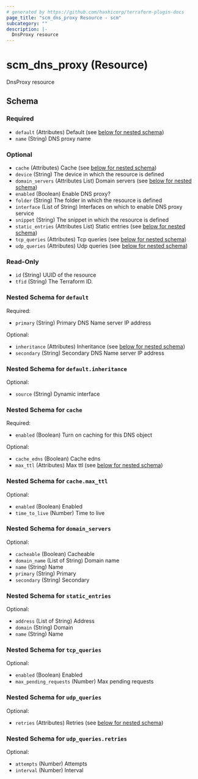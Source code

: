 ```yaml
---
# generated by https://github.com/hashicorp/terraform-plugin-docs
page_title: "scm_dns_proxy Resource - scm"
subcategory: ""
description: |-
  DnsProxy resource
---
```


# scm_dns_proxy (Resource)

DnsProxy resource



<!-- schema generated by tfplugindocs -->
## Schema

### Required

- `default` (Attributes) Default (see [below for nested schema](#nestedatt--default))
- `name` (String) DNS proxy name

### Optional

- `cache` (Attributes) Cache (see [below for nested schema](#nestedatt--cache))
- `device` (String) The device in which the resource is defined
- `domain_servers` (Attributes List) Domain servers (see [below for nested schema](#nestedatt--domain_servers))
- `enabled` (Boolean) Enable DNS proxy?
- `folder` (String) The folder in which the resource is defined
- `interface` (List of String) Interfaces on which to enable DNS proxy service
- `snippet` (String) The snippet in which the resource is defined
- `static_entries` (Attributes List) Static entries (see [below for nested schema](#nestedatt--static_entries))
- `tcp_queries` (Attributes) Tcp queries (see [below for nested schema](#nestedatt--tcp_queries))
- `udp_queries` (Attributes) Udp queries (see [below for nested schema](#nestedatt--udp_queries))

### Read-Only

- `id` (String) UUID of the resource
- `tfid` (String) The Terraform ID.

<a id="nestedatt--default"></a>
### Nested Schema for `default`

Required:

- `primary` (String) Primary DNS Name server IP address

Optional:

- `inheritance` (Attributes) Inheritance (see [below for nested schema](#nestedatt--default--inheritance))
- `secondary` (String) Secondary DNS Name server IP address

<a id="nestedatt--default--inheritance"></a>
### Nested Schema for `default.inheritance`

Optional:

- `source` (String) Dynamic interface



<a id="nestedatt--cache"></a>
### Nested Schema for `cache`

Required:

- `enabled` (Boolean) Turn on caching for this DNS object

Optional:

- `cache_edns` (Boolean) Cache edns
- `max_ttl` (Attributes) Max ttl (see [below for nested schema](#nestedatt--cache--max_ttl))

<a id="nestedatt--cache--max_ttl"></a>
### Nested Schema for `cache.max_ttl`

Optional:

- `enabled` (Boolean) Enabled
- `time_to_live` (Number) Time to live



<a id="nestedatt--domain_servers"></a>
### Nested Schema for `domain_servers`

Optional:

- `cacheable` (Boolean) Cacheable
- `domain_name` (List of String) Domain name
- `name` (String) Name
- `primary` (String) Primary
- `secondary` (String) Secondary


<a id="nestedatt--static_entries"></a>
### Nested Schema for `static_entries`

Optional:

- `address` (List of String) Address
- `domain` (String) Domain
- `name` (String) Name


<a id="nestedatt--tcp_queries"></a>
### Nested Schema for `tcp_queries`

Optional:

- `enabled` (Boolean) Enabled
- `max_pending_requests` (Number) Max pending requests


<a id="nestedatt--udp_queries"></a>
### Nested Schema for `udp_queries`

Optional:

- `retries` (Attributes) Retries (see [below for nested schema](#nestedatt--udp_queries--retries))

<a id="nestedatt--udp_queries--retries"></a>
### Nested Schema for `udp_queries.retries`

Optional:

- `attempts` (Number) Attempts
- `interval` (Number) Interval
